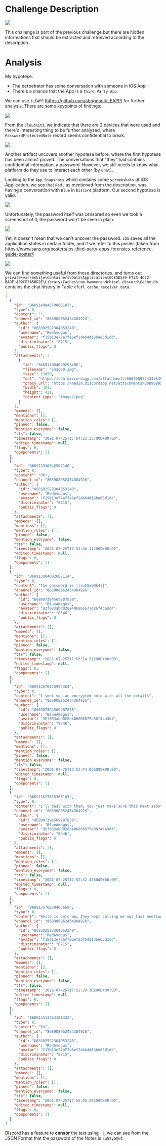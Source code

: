 # Challenge Description

<img src="images/img1.png" />

This challenge is part of the previous challenge but there are hidden informations
that should be extracted and retrieved according to the description.

# Analysis

My hypotese:
* The perpetrator has some conversation with someone in iOS App
* There's a chance that the App is a `Third Party App`

We can use `iLEAPP` (https://github.com/abrignoni/iLEAPP) for further analysis. There are some keypoints of findings:

<img src="images/img2.png" />
<br>

From the `CloudKits`, we indicate that there are 2 devices that were used and there's interesting thing to be further
analyzed, where `PasswordProtectedNote` record seems confidential to break.

<img src="images/img3.png" />
<br>

Another artifact uncovers another hypotese before, where the first hypotese has been almost proved.
The conversations that "they" had contains confidential information, a password.
However, we still needs to know what platform do they use to interact each other (by `Chat`).

Looking to the `App Snapshots` which contains some `screenshots` of iOS Application, we see that `Red`
, as mentioned from the description, was having a conversation with `Blue` in `Discord` platform.
Our second hypotese is valid.

<img src="images/img4.png" />
<br>

Unfortunately, the password itself was censored so even we took a screenshot of it, the password won't be
seen in plain.

<img src="images/img5.png" />
<br>

Yet, it doesn't mean that we can't uncover the password. `iOS` saves all the application states in certain folder, and if we
refer to this poster (taken from https://www.sans.org/posters/ios-third-party-apps-forensics-reference-guide-poster/)

<img src="images/img6.png" />
<br>

We can find something useful from those directories, and turns out `private\var\mobile\Containers\Data\Application\0CE5D539-F72A-4C22-BADF-A02CE5A50D2E\Library\Caches\com.hammerandchisel.discord\Cache.db` contains the chat history in Table `cfurl_cache_receiver_data`.

```json
[
  {
    "id": "868914084370866187",
    "type": 0,
    "content": "",
    "channel_id": "868908952434384926",
    "author": {
      "id": "868302522304053248",
      "username": "RedAmogus",
      "avatar": "f15b13e77a7fe5ef2d4b4d13be65d1dd",
      "discriminator": "8715",
      "public_flags": 0
    },
    "attachments": [
      {
        "id": "868914084639293490",
        "filename": "image0.jpg",
        "size": 13859,
        "url": "https://cdn.discordapp.com/attachments/868908952434384926/868914084639293490/image0.jpg",
        "proxy_url": "https://media.discordapp.net/attachments/868908952434384926/868914084639293490/image0.jpg",
        "width": 421,
        "height": 421,
        "content_type": "image/jpeg"
      }
    ],
    "embeds": [],
    "mentions": [],
    "mention_roles": [],
    "pinned": false,
    "mention_everyone": false,
    "tts": false,
    "timestamp": "2021-07-25T17:54:21.357000+00:00",
    "edited_timestamp": null,
    "flags": 0,
    "components": []
  },
  {
    "id": "868913936542597140",
    "type": 0,
    "content": "Ok",
    "channel_id": "868908952434384926",
    "author": {
      "id": "868302522304053248",
      "username": "RedAmogus",
      "avatar": "f15b13e77a7fe5ef2d4b4d13be65d1dd",
      "discriminator": "8715",
      "public_flags": 0
    },
    "attachments": [],
    "embeds": [],
    "mentions": [],
    "mention_roles": [],
    "pinned": false,
    "mention_everyone": false,
    "tts": false,
    "timestamp": "2021-07-25T17:53:46.112000+00:00",
    "edited_timestamp": null,
    "flags": 0,
    "components": []
  },
  {
    "id": "868913804002607114",
    "type": 0,
    "content": "The password is ||su5Syb@k4||",
    "channel_id": "868908952434384926",
    "author": {
      "id": "868907394569207858",
      "username": "BlueAmogus",
      "avatar": "92f083abd028e406866677d86f4ca3d4",
      "discriminator": "8346",
      "public_flags": 0
    },
    "attachments": [],
    "embeds": [],
    "mentions": [],
    "mention_roles": [],
    "pinned": false,
    "mention_everyone": false,
    "tts": false,
    "timestamp": "2021-07-25T17:53:14.512000+00:00",
    "edited_timestamp": null,
    "flags": 0,
    "components": []
  },
  {
    "id": "868913676176994324",
    "type": 0,
    "content": "I sent you an encrypted note with all the details",
    "channel_id": "868908952434384926",
    "author": {
      "id": "868907394569207858",
      "username": "BlueAmogus",
      "avatar": "92f083abd028e406866677d86f4ca3d4",
      "discriminator": "8346",
      "public_flags": 0
    },
    "attachments": [],
    "embeds": [],
    "mentions": [],
    "mention_roles": [],
    "pinned": false,
    "mention_everyone": false,
    "tts": false,
    "timestamp": "2021-07-25T17:52:44.036000+00:00",
    "edited_timestamp": null,
    "flags": 0,
    "components": []
  },
  {
    "id": "868913627615363103",
    "type": 0,
    "content": "I'll deal with them, you just make sure this next sabotage goes to plan",
    "channel_id": "868908952434384926",
    "author": {
      "id": "868907394569207858",
      "username": "BlueAmogus",
      "avatar": "92f083abd028e406866677d86f4ca3d4",
      "discriminator": "8346",
      "public_flags": 0
    },
    "attachments": [],
    "embeds": [],
    "mentions": [],
    "mention_roles": [],
    "pinned": false,
    "mention_everyone": false,
    "tts": false,
    "timestamp": "2021-07-25T17:52:32.458000+00:00",
    "edited_timestamp": null,
    "flags": 0,
    "components": []
  },
  {
    "id": "868913576629403659",
    "type": 0,
    "content": "White is onto me… they kept calling me out last meeting",
    "channel_id": "868908952434384926",
    "author": {
      "id": "868302522304053248",
      "username": "RedAmogus",
      "avatar": "f15b13e77a7fe5ef2d4b4d13be65d1dd",
      "discriminator": "8715",
      "public_flags": 0
    },
    "attachments": [],
    "embeds": [],
    "mentions": [],
    "mention_roles": [],
    "pinned": false,
    "mention_everyone": false,
    "tts": false,
    "timestamp": "2021-07-25T17:52:20.302000+00:00",
    "edited_timestamp": null,
    "flags": 0,
    "components": []
  },
  {
    "id": "868913513463181332",
    "type": 0,
    "content": "Yo",
    "channel_id": "868908952434384926",
    "author": {
      "id": "868302522304053248",
      "username": "RedAmogus",
      "avatar": "f15b13e77a7fe5ef2d4b4d13be65d1dd",
      "discriminator": "8715",
      "public_flags": 0
    },
    "attachments": [],
    "embeds": [],
    "mentions": [],
    "mention_roles": [],
    "pinned": false,
    "mention_everyone": false,
    "tts": false,
    "timestamp": "2021-07-25T17:52:05.242000+00:00",
    "edited_timestamp": null,
    "flags": 0,
    "components": []
  }
]
```

Discord has a feature to **censor** the text using `||`, we can see from the JSON Format that the password of the
Notes is `su5Syb@k4`.



